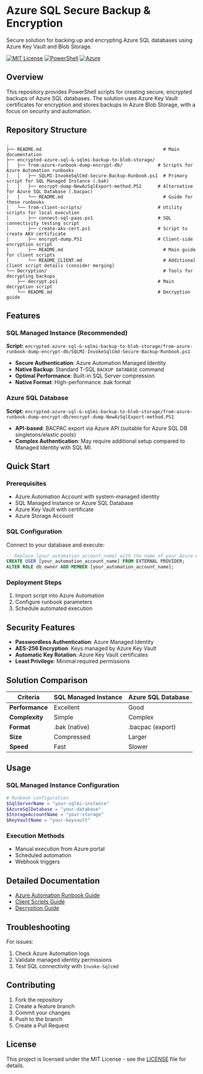 # Azure SQL Secure Backup & Encryption

Secure solution for backing up and encrypting Azure SQL databases using Azure Key Vault and Blob Storage.

[![MIT License](https://img.shields.io/badge/License-MIT-blue.svg)](LICENSE)
[![PowerShell](https://img.shields.io/badge/PowerShell-5.1+-blue.svg)](https://github.com/PowerShell/PowerShell)
[![Azure](https://img.shields.io/badge/Azure-Automation-0089D6.svg)](https://azure.microsoft.com/services/automation/)

## Overview

This repository provides PowerShell scripts for creating secure, encrypted backups of Azure SQL databases. The solution uses Azure Key Vault certificates for encryption and stores backups in Azure Blob Storage, with a focus on security and automation.

## Repository Structure

```
.
├── README.md                                             # Main documentation
├── encrypted-azure-sql-&-sqlmi-backup-to-blob-storage/
│   ├── from-azure-runbook-dump-encrypt-db/             # Scripts for Azure Automation runbooks
│   │   ├── SQLMI-InvokeSqlCmd-Secure-Backup-Runbook.ps1  # Primary script for SQL Managed Instance (.bak)
│   │   ├── encrypt-dump-NewAzSqlExport-method.PS1      # Alternative for Azure SQL Database (.bacpac)
│   │   └── README.md                                     # Guide for these runbooks
│   └── from-client-scripts/                            # Utility scripts for local execution
│       ├── connect-sql-paas.ps1                        # SQL connectivity testing script
│       ├── create-akv-cert.ps1                         # Script to create AKV certificate
│       ├── encrypt-dump.PS1                            # Client-side encryption script
│       ├── README.md                                     # Main guide for client scripts
│       └── README_CLIENT.md                              # Additional client script details (consider merging)
└── Decryption/                                           # Tools for decrypting backups
    ├── decrypt.ps1                                     # Main decryption script
    └── README.md                                       # Decryption guide
```

## Features

### SQL Managed Instance (Recommended)
**Script:** `encrypted-azure-sql-&-sqlmi-backup-to-blob-storage/from-azure-runbook-dump-encrypt-db/SQLMI-InvokeSqlCmd-Secure-Backup-Runbook.ps1`

- **Secure Authentication**: Azure Automation Managed Identity
- **Native Backup**: Standard T-SQL `BACKUP DATABASE` command
- **Optimal Performance**: Built-in SQL Server compression
- **Native Format**: High-performance .bak format

### Azure SQL Database
**Script:** `encrypted-azure-sql-&-sqlmi-backup-to-blob-storage/from-azure-runbook-dump-encrypt-db/encrypt-dump-NewAzSqlExport-method.PS1`

- **API-based**: BACPAC export via Azure API (suitable for Azure SQL DB singletons/elastic pools)
- **Complex Authentication**: May require additional setup compared to Managed Identity with SQL MI.

## Quick Start

### Prerequisites
- Azure Automation Account with system-managed identity
- SQL Managed Instance or Azure SQL Database
- Azure Key Vault with certificate
- Azure Storage Account

### SQL Configuration
Connect to your database and execute:

```sql
-- Replace [your_automation_account_name] with the name of your Azure Automation account's Managed Identity
CREATE USER [your_automation_account_name] FROM EXTERNAL PROVIDER;
ALTER ROLE db_owner ADD MEMBER [your_automation_account_name];
```

### Deployment Steps
1. Import script into Azure Automation
2. Configure runbook parameters
3. Schedule automated execution

## Security Features

- **Passwordless Authentication**: Azure Managed Identity
- **AES-256 Encryption**: Keys managed by Azure Key Vault
- **Automatic Key Rotation**: Azure Key Vault certificates
- **Least Privilege**: Minimal required permissions

## Solution Comparison

| Criteria | SQL Managed Instance | Azure SQL Database |
|----------|---------------------|-------------------|
| **Performance** | Excellent | Good |
| **Complexity** | Simple | Complex |
| **Format** | .bak (native) | .bacpac (export) |
| **Size** | Compressed | Larger |
| **Speed** | Fast | Slower |

## Usage

### SQL Managed Instance Configuration
```powershell
# Runbook configuration
$SqlServerName = "your-sqlmi-instance"
$AzureSqlDatabase = "your-database"
$StorageAccountName = "your-storage"
$KeyVaultName = "your-keyvault"
```

### Execution Methods
- Manual execution from Azure portal
- Scheduled automation
- Webhook triggers

## Detailed Documentation

- [Azure Automation Runbook Guide](encrypted-azure-sql-&-sqlmi-backup-to-blob-storage/from-azure-runbook-dump-encrypt-db/README.md)
- [Client Scripts Guide](encrypted-azure-sql-&-sqlmi-backup-to-blob-storage/from-client-scripts/README.md)
- [Decryption Guide](Decryption/README.md)

## Troubleshooting

For issues:
1. Check Azure Automation logs
2. Validate managed identity permissions
3. Test SQL connectivity with `Invoke-Sqlcmd`

## Contributing

1. Fork the repository
2. Create a feature branch
3. Commit your changes
4. Push to the branch
5. Create a Pull Request

## License

This project is licensed under the MIT License - see the [LICENSE](LICENSE) file for details.
